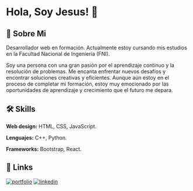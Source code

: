 # Hola, Soy Jesus! 👋


## 🚀 Sobre Mi
Desarrollador web en formación. Actualmente estoy cursando mis estudios en la Facultad Nacional de Ingeniería (FNI).

Soy una persona con una gran pasión por el aprendizaje continuo y la resolución de problemas. Me encanta enfrentar nuevos desafíos y encontrar soluciones creativas y eficientes. Aunque aún estoy en el proceso de completar mi formación, estoy muy emocionado por las oportunidades de aprendizaje y crecimiento que el futuro me depara.


## 🛠 Skills

**Web design:** HTML, CSS, JavaScript.

**Lenguajes:** C++, Python.

**Frameworks:** Bootstrap, React.


## 🔗 Links
[![portfolio](https://img.shields.io/badge/my_portfolio-000?style=for-the-badge&logo=ko-fi&logoColor=white)](https://jesus-a-flores.github.io/)
[![linkedin](https://img.shields.io/badge/linkedin-0A66C2?style=for-the-badge&logo=linkedin&logoColor=white)](https://www.linkedin.com/)
